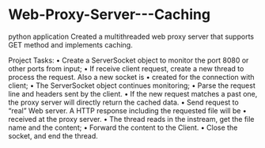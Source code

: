 # Web-Proxy-Server---Caching
python application
Created a multithreaded web proxy server that supports GET method and implements caching.

Project Tasks:
• Create a ServerSocket object to monitor the port 8080 or other ports from input;
• If receive client request, create a new thread to process the request. Also a new socket is
• created for the connection with client;
• The ServerSocket object continues monitoring;
• Parse the request line and headers sent by the client.
• If the new request matches a past one, the proxy server will directly return the cached data.
• Send request to “real” Web server. A HTTP response including the requested file will be
• received at the proxy server.
• The thread reads in the instream, get the file name and the content;
• Forward the content to the Client.
• Close the socket, and end the thread.
